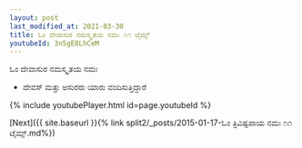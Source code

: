```yaml
---
layout: post
last_modified_at: 2021-03-30
title: ಓಂ ದೇವಾಸುರ ನಮಸ್ಕೃತಯ ನಮಃ ೧೧ ಟೈಮ್ಸ್
youtubeId: 3n5gE8LhCeM
---
```

 
 
 ಓಂ ದೇವಾಸುರ ನಮಸ್ಕೃತಯ ನಮಃ  
 
 -  ದೇವಸ್ ಮತ್ತು ಅಸುರರು ಯಾರು ವಂದಿಸುತ್ತಿದ್ದಾರೆ 
 
  
 
  
 
 
 
 
 
 


{% include youtubePlayer.html id=page.youtubeId %}
 
[Next]({{ site.baseurl }}{% link  split2/_posts/2015-01-17-ಓಂ ತ್ರಿವಿಷ್ಟಪಾಯ ನಮಃ ೧೧ ಟೈಮ್ಸ್.md%})
 
